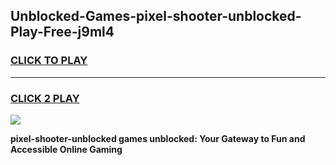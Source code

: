 
## Unblocked-Games-pixel-shooter-unblocked-Play-Free-j9ml4
<h3>
<a href="https://premium76.site?title=pixel-shooter-unblocked&ref=23A">CLICK TO PLAY</a></h3>
<hr>

<h3>
<a href="https://premium76.site?title=pixel-shooter-unblocked&ref=23A">CLICK 2 PLAY</a>
  
</h3>

<a href="https://premium76.site?title=pixel-shooter-unblocked&ref=23A"><img src="https://clearcache.store/games.png"></a>


**pixel-shooter-unblocked games unblocked: Your Gateway to Fun and Accessible Online Gaming**
